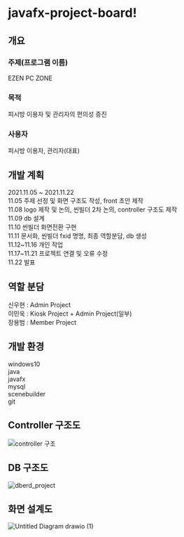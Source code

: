 # javafx-project-board!

## 개요
### 주제(프로그램 이름)  
EZEN PC ZONE

### 목적
피시방 이용자 및 관리자의 편의성 증진

### 사용자
피시방 이용자, 관리자(대표)

## 개발 계획
2021.11.05 ~ 2021.11.22  
11.05 주제 선정 및 화면 구조도 작성, front 초안 제작  
11.08 logo 제작 및 논의, 씬빌더 2차 논의, controller 구조도 제작  
11.09 db 설계  
11.10 씬빌더 화면전환 구현  
11.11 문서화, 씬빌더 fxid 명명, 최종 역할분담, db 생성  
11.12~11.16 개인 작업  
11.17~11.21 프로젝트 연결 및 오류 수정  
11.22 발표  

## 역할 분담  
신우현 : Admin Project  
이민욱 : Kiosk Project + Admin Project(일부)  
장용범 : Member Project  
  
## 개발 환경
windows10  
java  
javafx  
mysql  
scenebuilder  
git  


## Controller 구조도  
![controller 구조](https://user-images.githubusercontent.com/91528977/141252930-469c57ef-914c-4e52-ac8f-602a59544ebb.png)

## DB 구조도  
![dberd_project](https://user-images.githubusercontent.com/87436495/141254841-9cf60c83-c66a-4060-9119-4ddb8062dd78.png)

## 화면 설계도  
![Untitled Diagram drawio (1)](https://user-images.githubusercontent.com/91528966/141255853-c32f8804-4d3d-435a-98a8-e24c86308ff9.png)
